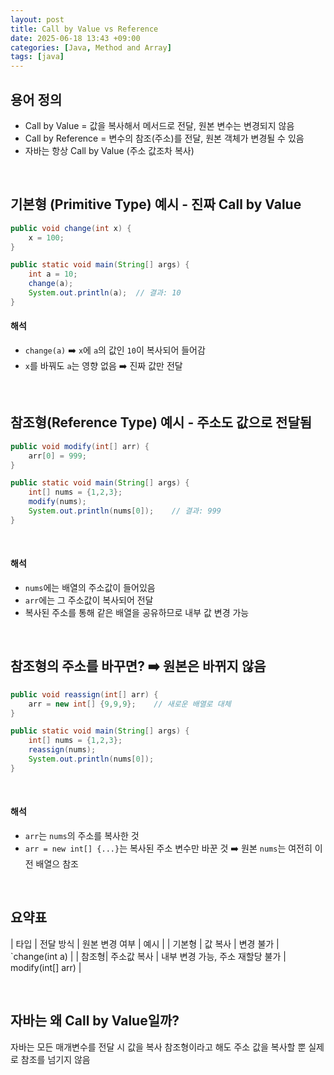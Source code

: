 ```yaml
---
layout: post
title: Call by Value vs Reference
date: 2025-06-18 13:43 +09:00
categories: [Java, Method and Array]
tags: [java]
---
```


## 용어 정의

- Call by Value = 값을 복사해서 메서드로 전달, 원본 변수는 변경되지 않음
- Call by Reference = 변수의 참조(주소)를 전달, 원본 객체가 변경될 수 있음
- 자바는 항상 Call by Value (주소 값조차 복사)

<br>

## 기본형 (Primitive Type) 예시 - 진짜 Call by Value

```java
public void change(int x) {
    x = 100;
}

public static void main(String[] args) {
    int a = 10;
    change(a);
    System.out.println(a);  // 결과: 10
}
```

#### 해석

- `change(a)` ➡️ `x`에 `a`의 값인 `10`이 복사되어 들어감
- `x`를 바꿔도 `a`는 영향 없음 ➡️ 진짜 값만 전달

<br>

## 참조형(Reference Type) 예시 - 주소도 값으로 전달됨

```java
public void modify(int[] arr) {
    arr[0] = 999;
}

public static void main(String[] args) {
    int[] nums = {1,2,3};
    modify(nums);
    System.out.println(nums[0]);    // 결과: 999
}

```

<br>

#### 해석

- `nums`에는 배열의 주소값이 들어있음
- `arr`에는 그 주소값이 복사되어 전달
- 복사된 주소를 통해 같은 배열을 공유하므로 내부 값 변경 가능

<br>

## 참조형의 주소를 바꾸면? ➡️ 원본은 바뀌지 않음

```java
public void reassign(int[] arr) {
    arr = new int[] {9,9,9};    // 새로운 배열로 대체
}

public static void main(String[] args) {
    int[] nums = {1,2,3};
    reassign(nums);
    System.out.println(nums[0]);
}
```

<br>

#### 해석

- `arr`는 `nums`의 주소를 복사한 것
- `arr = new int[] {...}`는 복사된 주소 변수만 바꾼 것 ➡️ 원본 `nums`는 여전히 이전 배열으 참조

<br>

## 요약표

| 타입 | 전달 방식 | 원본 변경 여부 | 예시 |
| 기본형 | 값 복사 | 변경 불가 | `change(int a) |
| 참조형| 주소값 복사 | 내부 변경 가능, 주소 재할당 불가 | modify(int[] arr) |

<br>

## 자바는 왜 Call by Value일까?

자바는 모든 매개변수를 전달 시 값을 복사
참조형이라고 해도 주소 값을 복사할 뿐 실제로 참조를 넘기지 않음
